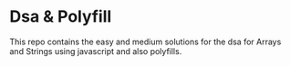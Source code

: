 # Dsa & Polyfill

This repo contains the easy and medium solutions for the dsa for Arrays and Strings using javascript and also polyfills.
